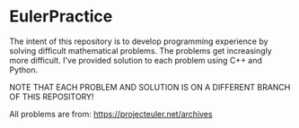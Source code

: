 # EulerPractice

The intent of this repository is to develop programming experience by solving difficult mathematical problems. The problems get increasingly more difficult. I've provided solution to each problem using C++ and Python.

NOTE THAT EACH PROBLEM AND SOLUTION IS ON A DIFFERENT BRANCH OF THIS REPOSITORY!

All problems are from: https://projecteuler.net/archives

